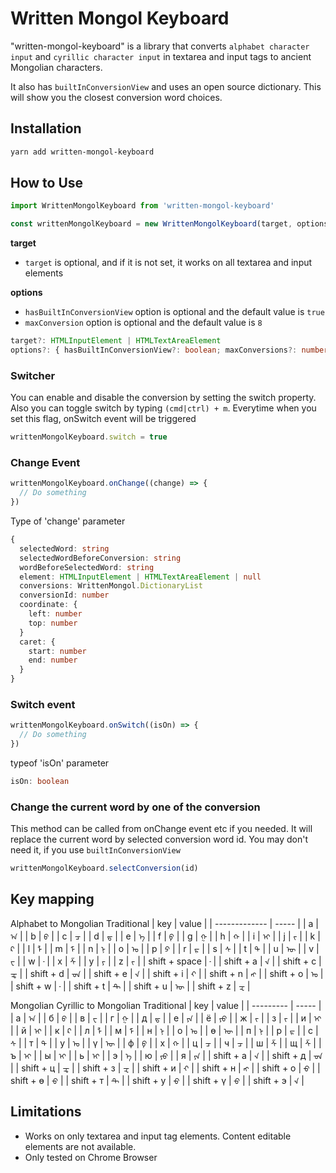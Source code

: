 # Written Mongol Keyboard

"written-mongol-keyboard" is a library that converts `alphabet character input` and `cyrillic character input` in textarea and input tags to ancient Mongolian characters.  

It also has `builtInConversionView` and uses an open source dictionary. This will show you the closest conversion word choices.

## Installation
```bash
yarn add written-mongol-keyboard
```

## How to Use
```typescript
import WrittenMongolKeyboard from 'written-mongol-keyboard'

const writtenMongolKeyboard = new WrittenMongolKeyboard(target, options)
```
**target**  
- `target` is optional, and if it is not set, it works on all textarea and input elements  

**options**  
- `hasBuiltInConversionView` option is optional and the default value is `true`
- `maxConversion` option is optional and the default value is `8`

```typescript
target?: HTMLInputElement | HTMLTextAreaElement
options?: { hasBuiltInConversionView?: boolean; maxConversions?: number }
```

### Switcher
You can enable and disable the conversion by setting the switch property. Also you can toggle switch by typing `(cmd|ctrl) + m`. Everytime when you set this flag, onSwitch event will be triggered
```typescript
writtenMongolKeyboard.switch = true
```

### Change Event  
```typescript
writtenMongolKeyboard.onChange((change) => {
  // Do something
})
```
Type of 'change' parameter
```typescript
{
  selectedWord: string
  selectedWordBeforeConversion: string
  wordBeforeSelectedWord: string
  element: HTMLInputElement | HTMLTextAreaElement | null
  conversions: WrittenMongol.DictionaryList
  conversionId: number
  coordinate: {
    left: number
    top: number
  }
  caret: {
    start: number
    end: number
  }
}
```

### Switch event
```typescript
writtenMongolKeyboard.onSwitch((isOn) => {
  // Do something
})
```
typeof 'isOn' parameter
```typescript
isOn: boolean
```

### Change the current word by one of the conversion
This method can be called from onChange event etc if you needed. It will replace the current word by selected conversion word id. You may don't need it, if you use `builtInConversionView`
```typescript
writtenMongolKeyboard.selectConversion(id)
```

## Key mapping
Alphabet to Mongolian Traditional
| key | value |
| ------------- | ----- |
| a | `ᠠ` |
| b | `ᠪ` |
| c | `ᠴ` |
| d | `ᠳ` |
| e | `ᠡ` |
| f | `ᠹ` |
| g | `ᠭ` |
| h | `ᠬ` |
| i | `ᠢ` |
| j | `ᠵ` |
| k | `ᠺ` |
| l | `ᠯ` |
| m | `ᠮ` |
| n | `ᠨ` |
| o | `ᠣ` |
| p | `ᠫ` |
| r | `ᠷ` |
| s | `ᠰ` |
| t | `ᠲ` |
| u | `ᠥ` |
| v | `ᠸ` |
| w | `᠊` |
| x | `ᠱ` |
| y | `ᠶ` |
| z | `ᠵ` |
| shift + space | `᠊` |
| shift + a | `᠊ᠠ` |
| shift + c | `ᠼ` |
| shift + d | `᠊ᠳ` |
| shift + e | `᠊ᠡ` |
| shift + i | `᠊ᠢ` |
| shift + n | `ᠩ` |
| shift + o | `ᠤ` |
| shift + w | `᠊` |
| shift + t | `᠊ᠲ` |
| shift + u | `ᠦ` |
| shift + z | `ᠽ` |

Mongolian Cyrillic to Mongolian Traditional
| key | value |
| --------- | ----- |
| а | `ᠠ` |
| б | `ᠪ` |
| в | `ᠸ` |
| г | `ᠭ` |
| д | `ᠳ` |
| е | `ᠶᠡ` |
| ё | `ᠶᠣ` |
| ж | `ᠵ` |
| з | `ᠵ` |
| и | `ᠢ` |
| й | `ᠢ` |
| к | `ᠺ` |
| л | `ᠯ` |
| м | `ᠮ` |
| н | `ᠨ` |
| о | `ᠣ` |
| ө | `ᠥ` |
| п | `ᠨ` |
| р | `ᠷ` |
| с | `ᠰ` |
| т | `ᠲ` |
| у | `ᠤ` |
| ү | `ᠦ` |
| ф | `ᠹ` |
| х | `ᠬ` |
| ц | `ᠴ` |
| ч | `ᠴ` |
| ш | `ᠱ` |
| щ | `ᠱ` |
| ъ | `ᠢ` |
| ы | `ᠢ` |
| ь | `ᠢ` |
| э | `ᠡ` |
| ю | `ᠶᠦ` |
| я | `ᠶᠠ` |
| shift + а | `᠊ᠠ` |
| shift + д | `᠊ᠳ` |
| shift + ц | `ᠼ` |
| shift + з | `ᠽ` |
| shift + и | `᠊ᠢ` |
| shift + н | `ᠩ` |
| shift + о | `᠊ᠣ` |
| shift + ө | `᠊ᠥ` |
| shift + т | `᠊ᠲ` |
| shift + у | `᠊ᠤ` |
| shift + ү | `᠊ᠦ` |
| shift + э | `᠊ᠡ` |



## Limitations
- Works on only textarea and input tag elements. Content editable elements are not available.
- Only tested on Chrome Browser